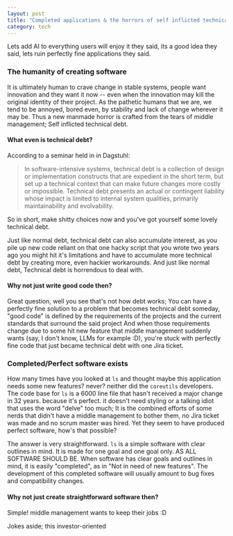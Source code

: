 ```yaml
---
layout: post
title: "Completed applications & the horrors of self inflicted technical debt"
category: tech
---
```


Lets add AI to everything users will enjoy it they said, its a good idea they said, lets ruin perfectly fine applications they said.


### The humanity of creating software

It is ultimately human to crave change in stable systems, people want innovation and they want it now -- even when the innovation may kill the original identity of their project.
As the pathetic humans that we are, we tend to be annoyed, bored even, by stability and lack of change wherever it may be. Thus a new manmade horror is crafted from the tears of middle management; Self inflicted technical debt.

#### What even is technical debt?
According to a seminar held in in Dagstuhl:

> In software-intensive systems, technical debt is a collection of design or implementation constructs that are expedient in the short term, but set up a technical context that can make future changes more costly or impossible. Technical debt presents an actual or contingent liability whose impact is limited to internal system qualities, primarily maintainability and evolvability.

So in short, make shitty choices now and you've got yourself some lovely technical debt.

Just like normal debt, technical debt can also accumulate interest, as you pile up new code reliant on that one hacky script that you wrote two years ago you might hit it's limitations and have to accumulate more technical debt by creating more, even hackier workarounds. And just like normal debt, Technical debt is horrendous to deal with.

#### Why not just write good code then?

Great question, well you see that's not how debt works; You can have a perfectly fine solution to a problem that becomes technical debt someday, "good code" is defined by the requirements of the projects and the current standards that surround the said project
And when those requirements change due to some hit new feature that middle management suddenly wants (say, I don't know, LLMs for example :D), you're stuck with perfectly fine code that just became technical debt with one Jira ticket.

### Completed/Perfect software exists

How many times have you looked at `ls` and thought maybe this application needs some new features? never? neither did the `coreutils` developers.
The code base for `ls` is a 6000 line file that hasn't received a major change in 32 years. because it's perfect. it doesn't need styling or a talking idiot that uses the word "delve" too much; It is the combined efforts of some nerds that didn't have a middle management to bother them, no Jira ticket was made and no scrum master was hired. Yet they seem to have produced perfect software, how's that possible?

The answer is very straightforward. `ls` is a simple software with clear outlines in mind. It is made for one goal and one goal only. AS ALL SOFTWARE SHOULD BE.
When software has clear goals and outlines in mind, it is easily "completed", as in "Not in need of new features". The development of this completed software will usually amount to bug fixes and compatibility changes.

#### Why not just create straightforward software then?

Simple! middle management wants to keep their jobs :D

Jokes aside; this investor-oriented 
